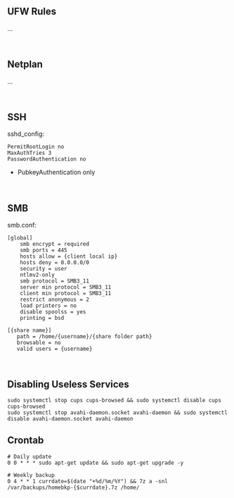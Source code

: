 ## UFW Rules
...

<br>

## Netplan
...

<br>

## SSH
sshd_config:

    PermitRootLogin no
    MaxAuthTries 3
    PasswordAuthentication no

- PubkeyAuthentication only

<br>

## SMB
smb.conf:

    [global]
        smb encrypt = required
        smb ports = 445
        hosts allow = {client local ip}
        hosts deny = 0.0.0.0/0
        security = user
        ntlmv2-only
        smb protocol = SMB3_11
        server min protocol = SMB3_11
        client min protocol = SMB3_11
        restrict anonymous = 2
        load printers = no
        disable spoolss = yes
        printing = bsd

    [{share name}]
       path = /home/{username}/{share folder path}
       browsable = no
       valid users = {username}



<br>

## Disabling Useless Services
    sudo systemctl stop cups cups-browsed && sudo systemctl disable cups cups-browsed
    sudo systemctl stop avahi-daemon.socket avahi-daemon && sudo systemctl disable avahi-daemon.socket avahi-daemon

## Crontab
    # Daily update
    0 0 * * * sudo apt-get update && sudo apt-get upgrade -y

    # Weekly backup
    0 4 * * 1 currdate=$(date "+%d/%m/%Y") && 7z a -snl /var/backups/homebkp-{$currdate}.7z /home/
